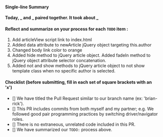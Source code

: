 #### Single-line Summary
**Today, _ and _ paired together. It took about _**

#### Reflect and summarize on your process for each `TODO` item :  
  1.   <!-- TODO: Link our new script file in. --> Add articleView script link to index.html
  2.  <!-- TODO: Use jQuery to also add the author name as a data-attribute of the newly cloned article. Doing so will allow us to use selectors to target articles, based on who wrote them.-->  Added data attribute to newArticle jQuery object targeting this.author
  3. <!-- TODO: Add some coordinated colors to make the blog more distinguished:
           Use an accent color for all links, and remove their underline. --> Changed body link color to orange
  4. <!-- TODO: If the select box was changed to an option that has a value, we need to hide all the articles, and then show just the ones that match for the author that was selected. Use an "attribute selector" to find those articles, and fade them in for the reader. --> Added hide method to jQuery article object. Added fadeIn method to jQuery object attribute selector concatenation.
  5. <!-- TODO: If the select box was changed to an option that is blank, we should show all the articles, except the one article we are using as a template.--> Added not and show methods to jQuery article object to not show template class when no specific author is selected. 

#### Checklist (before submitting, fill in each set of square brackets with an 'x')
- [] We have titled the Pull Request similar to our branch name (ex: 'brian-rick').
- [] This PR includes commits from both myself and my partner; e.g. We followed good pair programming practices by switching driver/navigator roles.
- [] There is no extraneous, unrelated code included in this PR.
- [] We have summarized our `TODO:` process above.
